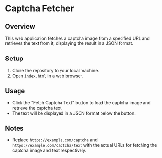 # Captcha Fetcher

## Overview
This web application fetches a captcha image from a specified URL and retrieves the text from it, displaying the result in a JSON format.

## Setup
1. Clone the repository to your local machine.
2. Open `index.html` in a web browser.

## Usage
- Click the "Fetch Captcha Text" button to load the captcha image and retrieve the captcha text.
- The text will be displayed in a JSON format below the button.

## Notes
- Replace `https://example.com/captcha` and `https://example.com/captcha/text` with the actual URLs for fetching the captcha image and text respectively.